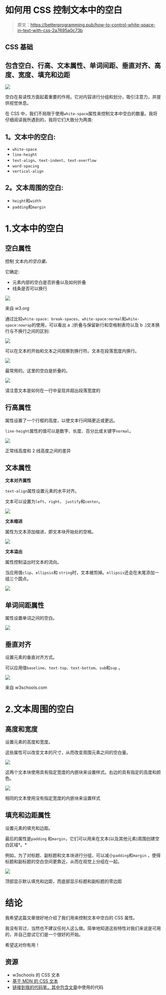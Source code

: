 # 如何用 CSS 控制文本中的空白

> 原文：<https://betterprogramming.pub/how-to-control-white-space-in-text-with-css-2a7695a0c73b>

## CSS 基础

## 包含空白、行高、文本属性、单词间距、垂直对齐、高度、宽度、填充和边距

![](img/2243affbc4f3046e2de4864ef6409fd2.png)

空白在易读性方面起着重要的作用。它对内容进行分组和划分，吸引注意力，并提供视觉休息。

在 CSS 中，我们不局限于使用`white-space`属性来控制文本中空白的数量。我将仔细阅读我所遇到的，我将它们大致分为两类:

## **1。文本中的空白:**

*   `white-space`
*   `line-height`
*   `text-align`、`text-indent`、`text-overflow`
*   `word-spacing`
*   `vertical-align`

## **2。文本周围的空白:**

*   `height`和`width`
*   `padding`和`margin`

# 1.文本中的空白

## 空白属性

控制 文本内*的空白量。*

它确定:

*   元素内部的空白是否折叠以及如何折叠
*   线条是否可以换行

![](img/f492bd3e082b1a27db1777c3f7534625.png)

来自 w3.org

通过比较`white-space: break-spaces`、`white-space:normal`和`white-space:nowrap`的使用，可以看出 a .)折叠与保留新行和空格制表符以及 b .)文本换行与不换行之间的区别:

![](img/2c5a7416d5aba46f00d0fb3d47b69056.png)

可以在文本的开始和文本之间观察到换行符。文本在段落宽度内换行。

![](img/c0e1fe1f6d9705e6f4fa09ad0a3137b8.png)

最常用的。这里的空白是折叠的。

![](img/e60922e15559f97295c093185e8dfec0.png)

请注意文本是如何在一行中呈现并超出段落宽度的

## 行高属性

属性设置了一个行框的高度，以使文本行间隔更近或更远。

`line-height`属性的值可以是数字、长度、百分比或关键字`normal`。

![](img/0215e78e8c172a239a001dba056bb28f.png)

正常线高度和 2 线高度之间的差异

## 文本属性

**文本对齐属性**

`text-align`属性设置元素的水平对齐。

文本可以设置为`left`、`right`、 `justify`和`center`。

![](img/75d84449b5eff8cf3bb21f00686b2c1b.png)

**文本缩进**

属性为文本添加缩进，即文本块开始处的空格。

![](img/afb74603e024211d306fc8f3ef5c3f1c.png)

**文本溢出**

属性控制溢出时文本的流向。

当应用值`clip`、`ellipsis`和 `string`时，文本被剪掉。`ellipsis`还会在末尾添加一组三个圆点。

![](img/939024df67f5f89f7330301d79f7d49a.png)

## 单词间距属性

属性设置单词之间的空白。

![](img/802871f5984cd8537f610b2017b23fbe.png)

## 垂直对齐

设置元素的垂直对齐方式。

可以应用值`baseline`、`text-top`、`text-bottom`、`sub`和`sup` 。

![](img/7076e1f6d7b6a590e684703944483fd7.png)

来自 w3schools.com

# 2.文本周围的空白

## 高度和宽度

设置元素的高度和宽度。

这些属性可以改变文本的尺寸，从而改变周围元素之间的空白量。

![](img/293abe98d695fa8648f445cd17e3335d.png)

这两个文本块使用具有指定宽度的内嵌块来设置样式。右边的具有指定的高度和颜色。

![](img/44de70393147e05927195ad1bd34778a.png)

相同的文本使用没有指定宽度的内嵌块来设置样式

## 填充和边距属性

设置元素的填充和边距。

最后的属性是`padding` 和`margin`，它们可以用来在文本(以及其他元素)周围创建空白区域*。*

例如，为了对标题、副标题和文本块进行分组，可以减小`padding`和`margin` ，使得标题和副标题的空白空间更靠近，从而在视觉上分组在一起。

![](img/c54ec766424f2ceda7c8ccc2b4834fa9.png)

顶部显示默认填充和边距，而底部显示标题和副标题的零边距

# 结论

我希望这篇文章很好地介绍了我们用来控制文本中空白的 CSS 属性。

我没有背过，当然也不建议任何人这么做。简单地知道这些特性对我们来说是可用的，并自己尝试它们是一个很好的开始。

希望这对你有用！

## 资源

*   w3schools 的 CSS 文本
*   [基于 MDN 的 CSS 文本](https://developer.mozilla.org/en-US/docs/Web/CSS/CSS_Text)
*   [链接到我的代码笔，其中包含文章](https://codepen.io/collection/ngGEeE/)中使用的代码